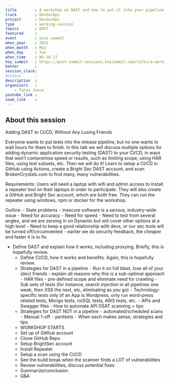```yaml
---
title        : A workshop on DAST and how to put it into your pipeline
track        : DevSecOps
project      : DevSecOps
type         : working-session
topics       : DAST
featured     :
event        : mini-summit
when_year    : 2022
when_month   : May
when_day     : Tue
when_time    : WS-16-17
hey_summit   : https://post-summit-sessions.heysummit.com/talks/a-workshop-on-dast-and-how-to-put-it-into-your-pipeline/
banner       : 
session_slack:
#status      : 
description  :
organizers   :
    - Tanya Janca        
youtube_link : 
zoom_link    : 
---
```


## About this session
Adding DAST to CI/CD, Without Any Losing Friends

Everyone wants to put tests into the release pipeline, but no one wants to wait hours for them to finish. In this talk we will discuss multiple options for adding dynamic application security testing (DAST) to your CI/CD, in ways that won’t compromise speed or results, such as limiting scope, using HAR files, using test subsets, etc. Then we will do it! Learn to setup a CI/CD in GitHub using Actions, create a Bright Sec DAST account, and scan BrokenCrystals.com to find many, many vulnerabilities.  

Requirements: Users will need a laptop with wifi and admin access to install a repeater tool on their laptops in order to participate. They will also create a GitHub and Bright Sec account, which are both free. They can run the repeater using windows, npm or docker for the workshop. 


Outline:
	-	State problems
	⁃	insecure software is a serious, industry-wide issue
	⁃	Need for accuracy
	⁃	Need for speed
	⁃	Need to test from several angles, and we are zeroing in on Dynamic but will cover other options at a high level
	⁃	Need to keep a good relationship with devs, or our sec tools will be turned off/circumvented
	⁃	earlier we do security feedback, the cheaper and faster it is to fix
  -	Define DAST and explain how it works, including proxying. Briefly, this is hopefully review.
	-	Define CI/CD, how it works and benefits. Again, this is hopefully review.
	-	Strategies for DAST in a pipeline
	⁃	Run it on full blast, lose all of your (dev) friends - explain all reasons why this is a sub-optimal approach
	⁃	HAR files - pre-defined scope and eliminate need for crawling
	⁃	Sub sets of tests (for instance, search injection in all pipelines one week, then XSS the next, etc, eliminating as you go)
	⁃	Technology-specific tests only (if an App is Wordpress, only run word-press related tests, Mongo tests, noSQL tests, AWS tests, etc. 
	⁃	APIs and Swagger files - How to automate API DSAT scanning + tips
	-	Strategies for DAST NOT in a pipeline
	⁃	automated/scheduled scans
	⁃	Manual 1-off
	⁃	pentests
	⁃	When each makes sense, strategies and tips
	-	WORKSHOP STARTS
	-	Set up of GitHub account
	-	Clone GitHub Repo
	-	Setup BrightSec account
	-	Install Repeater
	-	Setup a scan using the CI/CD
	-	See the build break when the scanner finds a LOT of vulnerabilities
	-	Review vulnerabilities, discuss potential fixes
	-	Summarize/conclusion
	-	Q&A
